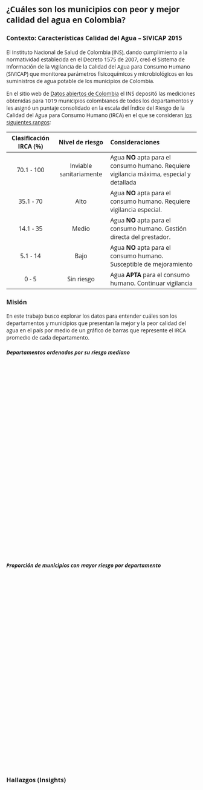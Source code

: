## ¿Cuáles son los municipios con peor y mejor calidad del agua en Colombia?

### Contexto: Características Calidad del Agua – SIVICAP 2015

El Instituto Nacional de Salud de Colombia (INS), dando cumplimiento a la normatividad establecida en el Decreto 1575 de 2007, creó el Sistema de Información de la Vigilancia de la Calidad del Agua para Consumo Humano (SIVICAP) que monitorea parámetros fisicoquímicos y microbiológicos en los suministros de agua potable de los municipios de Colombia.

En el sitio web de [Datos abiertos de Colombia](https://www.datos.gov.co/Salud-y-Protecci-n-Social/Caracter-sticas-Calidad-del-Agua-SIVICAP/jjzc-8w82) el INS depositó las mediciones obtenidas para 1019 municipios colombianos de todos los departamentos y les asignó un puntaje consolidado en la escala del Índice del Riesgo de la Calidad del Agua para Consumo Humano (IRCA) en el que se consideran [los siguientes rangos](http://www.aguasyaguas.com.co/calidad_agua/index.php/es/home-es-es/10-contenido/10-irca-definicion-analisis-e-interpretacion):

| Clasificación IRCA (%)       | Nivel de riesgo           | Consideraciones                                          |
|:----------------------------:|:-------------------------:|:---------------------------------------------------------|
| 70.1 - 100                   | Inviable sanitariamente   | Agua **NO** apta para el consumo humano. Requiere vigilancia máxima, especial y detallada  |
| 35.1 - 70                    | Alto                      | Agua **NO** apta para el consumo humano. Requiere vigilancia especial.|
| 14.1 - 35                    | Medio                     | Agua **NO** apta para el consumo humano. Gestión directa del prestador.    |
| 5.1 - 14                     | Bajo                      | Agua **NO** apta para el consumo humano. Susceptible de mejoramiento|
| 0 - 5                        | Sin riesgo                | Agua **APTA** para el consumo humano. Continuar vigilancia|

### Misión
En este trabajo busco explorar los datos para entender cuáles son los departamentos y municipios que presentan la mejor y la peor calidad del agua en el país por medio de un gráfico de barras que represente el IRCA promedio de cada departamento.

##### Departamentos ordenados por su riesgo mediano
<style>
body {
  font-family: 'Open Sans', sans-serif;
}
#main2 {
  width: 1000px;
}
.axis .domain {
  display: none;
}
  
.toolTip {
  pointer-events: none;
	position: absolute;
  display: none;
  min-width: 50px;
  height: auto;
  background: none repeat scroll 0 0 #ffffff;
  padding: 9px 14px 6px 14px;
  border-radius: 4px;
  text-align: left;
  line-height: 1.3;
  color: #5B6770;
  box-shadow: 0px 3px 9px rgba(0, 0, 0, .15);
}
.toolTip:after {
  content: "";
  width: 0;
  height: 0;
  border-left: 12px solid transparent;
  border-right: 12px solid transparent;
  border-top: 12px solid white;
  position: absolute;
  bottom: -10px;
  left: 50%;
  margin-left: -12px;
}  
.toolTip span {
	font-weight: 500;
  color: #081F2C;
  
</style>
<div id="main2">
<svg width="1000" height="500"></svg>
</div>
<script src="https://d3js.org/d3.v4.min.js"></script>
<script>
  
    //Dimensiones del objeto SVG y consideraciones de márgenes para el caso particular. 
  
var svg = d3.select("svg"),
    margin = {top: 20, right: 300, bottom: 130, left: 40},
    width = +svg.attr("width") - margin.left - margin.right,
    height = +svg.attr("height") - margin.top - margin.bottom,
    g = svg.append("g").attr("transform", "translate(" + margin.left + "," + margin.top + ")");
    
    
    
    // Selección de la escala del eje x
var x = d3.scaleBand()
    .rangeRound([0, width])
    .paddingInner(0.05)
    .align(0.1);

// Selección de la escala del eje y
var y = d3.scaleLinear()
    .rangeRound([height, 0]);
    
    
    //Carga de los datos para la visualización. Son datos procesados derivados de los originales.
d3.csv("viz1.csv", function(error, data) {
    if (error) throw error;
  
  
   //Selección de las columnas del conjunto de datos que utilizaré, establecimiento de los rangos máximos y ordenamiento de los datos.
  
  var maximumIRCAValue = 100;
  
		data.sort(function(a, b) { return a.IRCAPromedio - b.IRCAPromedio});
    x.domain(data.map(function(d) { return d.departamento; }));
    y.domain([0, maximumIRCAValue]).nice();

  
	//Establecer el eje X  
      g.append("g")
        .attr("class", "axis axis--x")
        .attr("transform", "translate(0," + height + ")")
        .call(d3.axisBottom(x))
        .selectAll("text")
  				.attr("transform", "rotate(45)")
      		.attr("text-anchor", "start")
  				.attr("font-size", "13");
  
    //Definiciones del eje Y: Etiquetas, rótulo del eje y tamaño.
    g.append("g")
        .attr("class", "axis")
        .call(d3.axisLeft(y).ticks(null, "s"))
      .append("text")
        .attr("x", 2)
        .attr("y", y(y.ticks().pop()) + 0.5)
        .attr("dy", "0.32em")
        .attr("fill", "#000")
        .attr("font-weight", "bold")
        .attr("text-anchor", "start")
        .text("Mediana del IRCA (%)")
        .attr("font-size", 13)
        .attr("text-anchor", "middle")
        .attr("transform", "rotate(-90)")
        .attr("x", 0 - (height/2))
        .attr("y", 7 - margin.left);
  
  g.selectAll(".bar")
      	.data(data)
      .enter().append("rect")
  			.attr("class", "barra")
        .attr("x", function(d) { return x(d.departamento); })
        .attr("y", function(d) { return y(d.IRCAPromedio); })
        .attr("width", x.bandwidth())
        .attr("height", function(d) { return height - y(d.IRCAPromedio); })
  			.attr("fill", "#8787A3")
        .on("mousemove", function(d){
    				d3.select(this).attr("fill", "#588C73");
    				tooltip
              .style("left", d3.event.pageX - 50 + "px")
              .style("top", d3.event.pageY - 70 + "px")
              .style("display", "inline-block")
      				.html("Mediana del departamento: " + d3.format(".3")(d.IRCAPromedio) +"%" + "<br><span>" + "Municipio con mayor IRCA: " + (d.municipioIRCAAlto) + " (" + d3.format(".3")(d.IRCAMasAlto)+ "%)" +"</span>" + "<br><span>" + "Municipio con menor IRCA: " + (d.municipioIRCABajo) + " (" + d3.format(".3")(d.IRCAMasBajo)+ "%)"  +"</span>");
        
  })
    		    .on("mouseout", function(d, i) { tooltip.style("display", "none");d3.select(this).attr("fill", function() {
                return "#8787A3";
            });})

   	
});

  //Defino los tooltips
  var tooltip = d3.select("body").append("div").attr("class", "toolTip");

  
  </script>

##### Proporción de municipios con mayor riesgo por departamento


<style>
body {
  font-family: 'Open Sans', sans-serif;
}
#main {
  width: 1000px;
}
.axis .domain {
  display: none;
}
  
</style>
<div id="main">
<svg width="1000" height="500"></svg>
</div>
<script src="https://d3js.org/d3.v4.min.js"></script>
<script>
  
//Dimensiones del objeto SVG y consideraciones de márgenes para el caso particular. 
  
var bottomLabelMargin = 70,
    rightLabelMargin = 300;
  
var svg = d3.select("svg"),
    margin = {top: 20, right: 50, bottom: 50, left: 40},
    width = +svg.attr("width") - margin.left - margin.right - rightLabelMargin,
    height = +svg.attr("height") - margin.top - margin.bottom - bottomLabelMargin,
    g = svg.append("g").attr("transform", "translate(" + margin.left + "," + margin.top + ")");

// Selección de la escala del eje x
var x = d3.scaleBand()
    .rangeRound([0, width])
    .paddingInner(0.05)
    .align(0.1);

// Selección de la escala del eje y
var y = d3.scaleLinear()
    .rangeRound([height, 0]);

//Selección de los colores de las barras 
var z = d3.scaleOrdinal()
    .range(["#bd0026","#f03b20","#fd8d3c","#fecc5c","#f1eef6"]);

//Carga de los datos para la visualización. Son datos procesados derivados de los 
d3.csv("datasets/sivicap2015_viz2.csv", function(d, i, columns) {
  for (i = 1, t = 0; i < 6; ++i) t += d[columns[i]] = +d[columns[i]];
  d.total = t;
  return d;
}, function(error, data) {
  if (error) throw error;

  //Selección de las columnas del conjunto de datos que utilizaré
  var keys = data.columns.slice(1, 6);

  //Ordenamiento de los datos según la categoría de sin riesgo para la 
  data.sort(function(a, b) { return b.sinRiesgoPerc - a.sinRiesgoPerc; });
  x.domain(data.map(function(d) { return d.departamento; }));
  y.domain([0, d3.max(data, function(d) { return d.total; })]).nice();
  z.domain(keys);

  
  g.append("g")
    .selectAll("g")
    .data(d3.stack().keys(keys)(data))
    .enter().append("g")
      .attr("fill", function(d) { return z(d.key); })
    .selectAll("rect")
    .data(function(d) { return d; })
    .enter().append("rect")
      .attr("x", function(d) { return x(d.data.departamento); })
      .attr("y", function(d) { return y(d[1]); })
      .attr("height", function(d) { return y(d[0]) - y(d[1]); })
      .attr("width", x.bandwidth())
    .on("mouseover", function() { tooltip.style("display", null); d3.select(this).attr("fill", "#588C73")})
    .on("mouseout", function(d, i) { tooltip.style("display", "none");d3.select(this).attr("fill", function() {
                return "";
            });})
    .on("mousemove", function(d) {
      console.log(d);
      var xPosition = d3.mouse(this)[0]- 10;
      var yPosition = d3.mouse(this)[1]- 10;
      tooltip.attr("transform", "translate(" + (xPosition + 10) + "," + yPosition + ")");
      tooltip.select("text").text("Porcentaje de municipios en esta categoría de riesgo: " + d3.format(".4")(d[1]-d[0]) + "%");
    })
  	.attr("class", "bar");

    
  //Definiciones del eje X con rotación de etiquetas.
  g.append("g")
      .attr("class", "axis")
      .attr("transform", "translate(0," + height + ")")
      .call(d3.axisBottom(x))
    	.selectAll("text")
  		.attr("transform", "rotate(45)")
      .attr("text-anchor", "start")
  		.attr("font-size", "12");
  
  //Definiciones del eje Y: Etiquetas, rótulo del eje y tamaño.
  g.append("g")
      .attr("class", "axis")
      .call(d3.axisLeft(y).ticks(null, "s"))
    .append("text")
      .attr("x", 2)
      .attr("y", y(y.ticks().pop()) + 0.5)
      .attr("dy", "0.32em")
      .attr("fill", "#000")
      .attr("font-weight", "bold")
      .attr("text-anchor", "start")
  		.text("Porcentaje de municipios por rangos de riesgo del IRCA (%)")
  		.attr("font-size", 12)
    	.attr("text-anchor", "middle")
  		.attr("transform", "rotate(-90)")
  		.attr("x", 0 - (height/2))
  		.attr("y", 5 - margin.left);

  //Definiciones de las convenciones, fuente y posición
  var legend = g.append("g")
      .attr("font-family", "helvetica")
      .attr("font-size", 12)
      .attr("text-anchor", "start")
    .selectAll("g")
    .data(keys.slice())
    .enter().append("g")
      .attr("transform", function(d, i) { return "translate(0," + i * 26 + ")"; });

  legend.append("rect")
      .attr("x", width - 10)
      .attr("width", 19)
      .attr("height", 19)
      .attr("fill", z);

  //Nombrando las convenciones
  legend.append("text")
      .attr("x", width + 20)
      .attr("y", 9.5)
      .attr("dy", "0.32em")
      .text(function(d) { t = ""; if(d == "inviablePerc"){ t = "Sanitariamente inviable"} else if (d == "altoPerc"){ t = "Riesgo alto"} else if (d == "medioPerc"){ t = "Riesgo medio"} else if (d == "bajoPerc"){ t = "Riesgo bajo"} else {t = "Sin riesgo"}; return t });
});

  //Preparación de la forma de los tooltips
  var tooltip = svg.append("g")
    .attr("class", "tooltip")
    .style("display", "none");
      
  //Creación del rectángulo del tooltip
  tooltip.append("rect")
    .attr("width", 360)
    .attr("height", 22)
    .attr("fill", "white")
    .style("opacity", 0.4);

  //Justificación del texto en el rectángulo
  tooltip.append("text")
    .attr("x", 2)
    .attr("dy", "1.2em")
    .style("text-anchor", "center")
    .attr("font-size", "12px")
    .attr("font-weight", "bold");

</script>

### Hallazgos (Insights)
